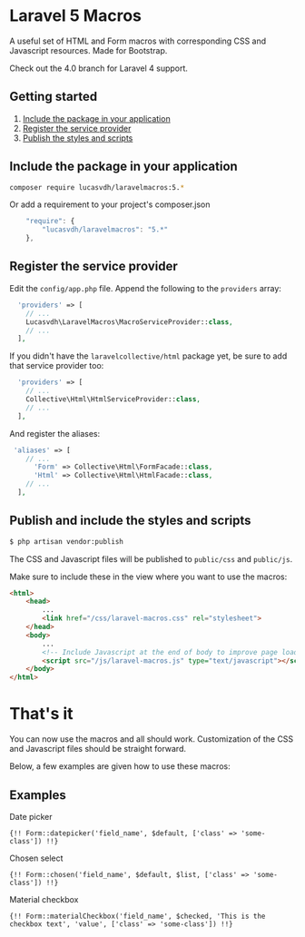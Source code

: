 Laravel 5 Macros
==============

A useful set of HTML and Form macros with corresponding CSS and Javascript resources. Made for Bootstrap.

Check out the 4.0 branch for Laravel 4 support.

Getting started
----------
1. [Include the package in your application](#include-the-package-in-your-application)
2. [Register the service provider](#register-the-service-provider)
3. [Publish the styles and scripts](#publish-the-styles-and-scripts)

Include the package in your application
---------------------------------------

``` bash
composer require lucasvdh/laravelmacros:5.*
```
Or add a requirement to your project's composer.json

``` javascript
    "require": {
        "lucasvdh/laravelmacros": "5.*"
    },
```

Register the service provider
------------------

Edit the `config/app.php` file. Append the following to the `providers` array:

``` php
  'providers' => [
    // ...
    Lucasvdh\LaravelMacros\MacroServiceProvider::class,
    // ...
  ],
```

If you didn't have the `laravelcollective/html` package yet, be sure to add that service provider too:

``` php
  'providers' => [
    // ...
    Collective\Html\HtmlServiceProvider::class,
    // ...
  ],
```

And register the aliases:

``` php
 'aliases' => [
    // ...
      'Form' => Collective\Html\FormFacade::class,
      'Html' => Collective\Html\HtmlFacade::class,
    // ...
  ],
```


Publish and include the styles and scripts
-----------------------------

``` bash
$ php artisan vendor:publish
```

The CSS and Javascript files will be published to `public/css` and `public/js`. 

Make sure to include these in the view where you want to use the macros:

``` html
<html>
    <head>
        ...
        <link href="/css/laravel-macros.css" rel="stylesheet">
    </head>
    <body>
        ...
        <!-- Include Javascript at the end of body to improve page load speed -->
        <script src="/js/laravel-macros.js" type="text/javascript"></script>
    </body>
</html>
```

That's it
=========

You can now use the macros and all should work. Customization of the CSS and Javascript files should be straight forward.

Below, a few examples are given how to use these macros:

Examples
--------

Date picker

``` blade
{!! Form::datepicker('field_name', $default, ['class' => 'some-class']) !!}
```

Chosen select

``` blade
{!! Form::chosen('field_name', $default, $list, ['class' => 'some-class']) !!}
```


Material checkbox

``` blade
{!! Form::materialCheckbox('field_name', $checked, 'This is the checkbox text', 'value', ['class' => 'some-class']) !!}
```
